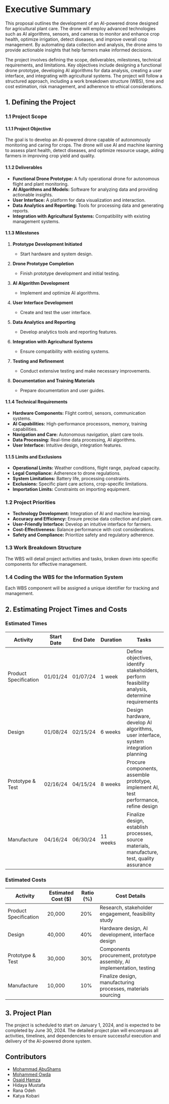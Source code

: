 # Executive Summary

This proposal outlines the development of an AI-powered drone designed for agricultural plant care. The drone will employ advanced technologies such as AI algorithms, sensors, and cameras to monitor and enhance crop health, optimize irrigation, detect diseases, and improve overall crop management. By automating data collection and analysis, the drone aims to provide actionable insights that help farmers make informed decisions.

The project involves defining the scope, deliverables, milestones, technical requirements, and limitations. Key objectives include designing a functional drone prototype, developing AI algorithms for data analysis, creating a user interface, and integrating with agricultural systems. The project will follow a structured approach, including a work breakdown structure (WBS), time and cost estimation, risk management, and adherence to ethical considerations.

## 1. Defining the Project

### 1.1 Project Scope

#### 1.1.1 Project Objective

The goal is to develop an AI-powered drone capable of autonomously monitoring and caring for crops. The drone will use AI and machine learning to assess plant health, detect diseases, and optimize resource usage, aiding farmers in improving crop yield and quality.

#### 1.1.2 Deliverables

- **Functional Drone Prototype:** A fully operational drone for autonomous flight and plant monitoring.
- **AI Algorithms and Models:** Software for analyzing data and providing actionable insights.
- **User Interface:** A platform for data visualization and interaction.
- **Data Analytics and Reporting:** Tools for processing data and generating reports.
- **Integration with Agricultural Systems:** Compatibility with existing management systems.

#### 1.1.3 Milestones

1. **Prototype Development Initiated**
   - Start hardware and system design.

2. **Drone Prototype Completion**
   - Finish prototype development and initial testing.

3. **AI Algorithm Development**
   - Implement and optimize AI algorithms.

4. **User Interface Development**
   - Create and test the user interface.

5. **Data Analytics and Reporting**
   - Develop analytics tools and reporting features.

6. **Integration with Agricultural Systems**
   - Ensure compatibility with existing systems.

7. **Testing and Refinement**
   - Conduct extensive testing and make necessary improvements.

8. **Documentation and Training Materials**
   - Prepare documentation and user guides.

#### 1.1.4 Technical Requirements

- **Hardware Components:** Flight control, sensors, communication systems.
- **AI Capabilities:** High-performance processors, memory, training capabilities.
- **Navigation and Care:** Autonomous navigation, plant care tools.
- **Data Processing:** Real-time data processing, AI algorithms.
- **User Interface:** Intuitive design, integration features.

#### 1.1.5 Limits and Exclusions

- **Operational Limits:** Weather conditions, flight range, payload capacity.
- **Legal Compliance:** Adherence to drone regulations.
- **System Limitations:** Battery life, processing constraints.
- **Exclusions:** Specific plant care actions, crop-specific limitations.
- **Importation Limits:** Constraints on importing equipment.

### 1.2 Project Priorities

- **Technology Development:** Integration of AI and machine learning.
- **Accuracy and Efficiency:** Ensure precise data collection and plant care.
- **User-Friendly Interface:** Develop an intuitive interface for farmers.
- **Cost-Effectiveness:** Balance performance with cost considerations.
- **Safety and Compliance:** Prioritize safety and regulatory adherence.

### 1.3 Work Breakdown Structure

The WBS will detail project activities and tasks, broken down into specific components for effective management.

### 1.4 Coding the WBS for the Information System

Each WBS component will be assigned a unique identifier for tracking and management.

## 2. Estimating Project Times and Costs

### Estimated Times

| Activity                | Start Date | End Date   | Duration | Tasks                                                                                         |
|-------------------------|------------|------------|----------|-----------------------------------------------------------------------------------------------|
| Product Specification   | 01/01/24   | 01/07/24   | 1 week   | Define objectives, identify stakeholders, perform feasibility analysis, determine requirements |
| Design                  | 01/08/24   | 02/15/24   | 6 weeks  | Design hardware, develop AI algorithms, user interface, system integration planning           |
| Prototype & Test        | 02/16/24   | 04/15/24   | 8 weeks  | Procure components, assemble prototype, implement AI, test performance, refine design        |
| Manufacture             | 04/16/24   | 06/30/24   | 11 weeks | Finalize design, establish processes, source materials, manufacture, test, quality assurance |

### Estimated Costs

| Activity                | Estimated Cost ($) | Ratio (%) | Cost Details                                                  |
|-------------------------|---------------------|-----------|---------------------------------------------------------------|
| Product Specification   | 20,000              | 20%       | Research, stakeholder engagement, feasibility study           |
| Design                  | 40,000              | 40%       | Hardware design, AI development, interface design            |
| Prototype & Test        | 30,000              | 30%       | Components procurement, prototype assembly, AI implementation, testing |
| Manufacture             | 10,000              | 10%       | Finalize design, manufacturing processes, materials sourcing |

## 3. Project Plan

The project is scheduled to start on January 1, 2024, and is expected to be completed by June 30, 2024. The detailed project plan will encompass all activities, timelines, and dependencies to ensure successful execution and delivery of the AI-powered drone system.


## Contributors

- [Mohammad AbuShams](https://github.com/MohammadAbuShams)
- [Mohammed Owda](https://github.com/M7mdOdeh1)
- [Osaid Hamza](https://github.com/OsaidHamza7)
- Hidaya Mustafa
- Rana Odeh
- Katya Kobari

